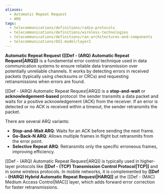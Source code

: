 ```yaml
---
aliases:
  - Automatic Repeat Request
  - ARQ
tags:
  - telecommunications/definitions/radio-protocols
  - telecommunications/definitions/wireless-technologies
  - telecommunications/definitions/ran-architectures-and-components
  - telecommunications/OSI-model/layer2
---
```


**Automatic Repeat Request ([[Def - (ARQ) Automatic Repeat Request|ARQ]])** is a fundamental error control technique used in data communication systems to ensure reliable data transmission over potentially unreliable channels. It works by detecting errors in received packets (typically using checksums or CRCs) and requesting retransmissions when errors are found.

[[Def - (ARQ) Automatic Repeat Request|ARQ]] is a **stop-and-wait** or **acknowledgement-based** protocol: the sender transmits a data packet and waits for a positive acknowledgement (ACK) from the receiver. If an error is detected or no ACK is received within a timeout, the sender retransmits the packet.

There are several ARQ variants:
- **Stop-and-Wait ARQ**: Waits for an ACK before sending the next frame.
- **Go-Back-N ARQ**: Allows multiple frames in flight but retransmits from the error point.
- **Selective Repeat ARQ**: Retransmits only the specific erroneous frames, improving efficiency.

[[Def - (ARQ) Automatic Repeat Request|ARQ]] is typically used in higher-layer protocols like **[[Def - (TCP) Transmission Control Protocol|TCP]]** and in some wireless protocols. In mobile networks, it is complemented by **[[Def - (HARQ) Hybrid Automatic Repeat Request|HARQ]]** at the [[Def - (MAC) Medium Access Control|MAC]] layer, which adds forward error correction for faster retransmissions.
